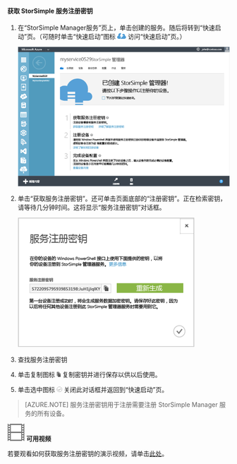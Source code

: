 <!--author=alkohli last changed: 9/17/15-->

#### 获取 StorSimple 服务注册密钥

1. 在“StorSimple Manager服务”页上，单击创建的服务。随后将转到“快速启动”页。（可随时单击“快速启动”图标 ![StorSimple“快速启动”图标](./media/storsimple-get-service-registration-key/HCS_QuickStartIcon-include.png) 访问“快速启动”页。）

     ![StorSimple“快速启动”页](./media/storsimple-get-service-registration-key/HCS_ServiceQuickStart-include.png)

2. 单击“获取服务注册密钥”。还可单击页面底部的“注册密钥”。正在检索密钥，请等待几分钟时间。这将显示“服务注册密钥”对话框。

     ![“服务注册密钥”对话框](./media/storsimple-get-service-registration-key/HCS_GetServiceRegistrationKey-include.png)

3. 查找服务注册密钥

4. 单击复制图标 ![StorSimple“复制”图标](./media/storsimple-get-service-registration-key/HCS_CopyIcon-include.png) 复制密钥并进行保存以供以后使用。

5. 单击选中图标 ![StorSimple“选中”图标](./media/storsimple-get-service-registration-key/HCS_CheckIcon-include.png) 关闭此对话框并返回到“快速启动”页。

> [AZURE.NOTE] 服务注册密钥用于注册需要注册 StorSimple Manager 服务的所有设备。

![可用视频](./media/storsimple-get-service-registration-key/Video_icon.png) **可用视频**

若要观看如何获取服务注册密钥的演示视频，请单击[此处](https://azure.microsoft.com/documentation/videos/get-the-service-registration-key/)。

<!---HONumber=AcomDC_0921_2016-->